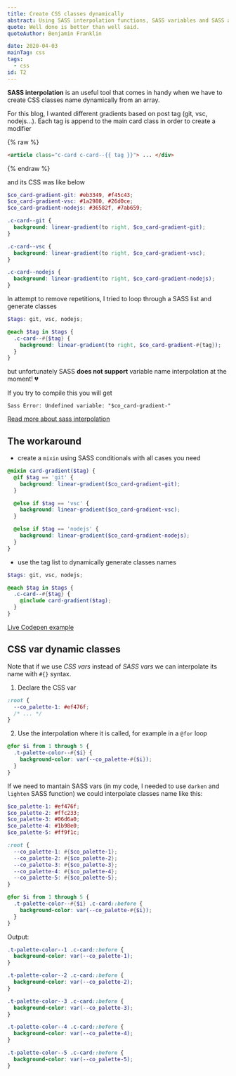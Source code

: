```yaml
---
title: Create CSS classes dynamically
abstract: Using SASS interpolation functions, SASS variables and SASS arrays, create CSS classes dinamically.
quote: Well done is better than well said.
quoteAuthor: Benjamin Franklin

date: 2020-04-03
mainTag: css
tags:
  - css
id: T2
---
```


**SASS interpolation** is an useful tool that comes in handy when we have to create CSS classes name dynamically from an array.

For this blog, I wanted different gradients based on post tag (git, vsc, nodejs...). Each tag is append to the main card class in order to create a modifier

{% raw %}
```html
<article class="c-card c-card--{{ tag }}"> ... </div>
```
{% endraw %}

and its CSS was like below

```scss
$co_card-gradient-git: #eb3349, #f45c43;
$co_card-gradient-vsc: #1a2980, #26d0ce;
$co_card-gradient-nodejs: #36582f, #7ab659;

.c-card--git {
  background: linear-gradient(to right, $co_card-gradient-git);
}

.c-card--vsc {
  background: linear-gradient(to right, $co_card-gradient-vsc);
}

.c-card--nodejs {
  background: linear-gradient(to right, $co_card-gradient-nodejs);
}

```

In attempt to remove repetitions, I tried to loop through a SASS list and generate classes

```scss
$tags: git, vsc, nodejs;

@each $tag in $tags {
  .c-card--#{$tag} {
    background: linear-gradient(to right, $co_card-gradient-#{tag});
  }
}
```

but unfortunately SASS **does not support** variable name interpolation at the moment! 💔

If you try to compile this you will get

```shell
Sass Error: Undefined variable: "$co_card-gradient-"
```

[Read more about sass interpolation](https://sass-lang.com/documentation/interpolation)

## The workaround

- create a `mixin` using SASS conditionals with all cases you need

```scss
@mixin card-gradient($tag) {
  @if $tag == 'git' {
    background: linear-gradient($co_card-gradient-git);
  }

  @else if $tag == 'vsc' {
    background: linear-gradient($co_card-gradient-vsc);
  }

  @else if $tag == 'nodejs' {
    background: linear-gradient($co_card-gradient-nodejs);
  }
}
```

- use the tag list to dynamically generate classes names

```scss
$tags: git, vsc, nodejs;

@each $tag in $tags {
  .c-card--#{$tag} {
    @include card-gradient($tag);
  }
}
```

[Live Codepen example](https://codepen.io/giuliachiola/pen/VwLVVRy)

## CSS var dynamic classes

Note that if we use _CSS vars_ instead of _SASS vars_ we can interpolate its name with `#{}` syntax.

1. Declare the CSS var

```scss
:root {
  --co_palette-1: #ef476f;
  /* ... */
}
```

2. Use the interpolation where it is called, for example in a `@for` loop

```scss
@for $i from 1 through 5 {
  .t-palette-color--#{$i} {
    background-color: var(--co_palette-#{$i});
  }
}
```

If we need to mantain SASS vars (in my code, I needed to use `darken` and `lighten` SASS function) we could interpolate classes name like this:

```scss
$co_palette-1: #ef476f;
$co_palette-2: #ffc233;
$co_palette-3: #06d6a0;
$co_palette-4: #1b98e0;
$co_palette-5: #ff9f1c;

:root {
  --co_palette-1: #{$co_palette-1};
  --co_palette-2: #{$co_palette-2};
  --co_palette-3: #{$co_palette-3};
  --co_palette-4: #{$co_palette-4};
  --co_palette-5: #{$co_palette-5};
}
```

```scss
@for $i from 1 through 5 {
  .t-palette-color--#{$i} .c-card::before {
    background-color: var(--co_palette-#{$i});
  }
}
```

Output:

```css
.t-palette-color--1 .c-card::before {
  background-color: var(--co_palette-1);
}

.t-palette-color--2 .c-card::before {
  background-color: var(--co_palette-2);
}

.t-palette-color--3 .c-card::before {
  background-color: var(--co_palette-3);
}

.t-palette-color--4 .c-card::before {
  background-color: var(--co_palette-4);
}

.t-palette-color--5 .c-card::before {
  background-color: var(--co_palette-5);
}
```
